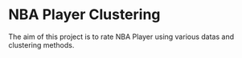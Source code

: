 # NBA Player Clustering

The aim of this project is to rate NBA Player using various datas and clustering methods. 
